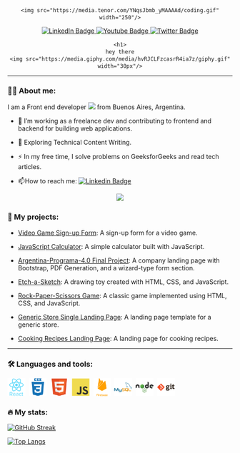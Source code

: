<div id="header" align="center">
  
    <img src="https://media.tenor.com/YNqsJbmb_yMAAAAd/coding.gif" width="250"/>
    
  <div id="badges">
    <a href="https://www.linkedin.com/in/santiagocuda/">
      <img src="https://img.shields.io/badge/LinkedIn-blue?style=for-the-badge&logo=linkedin&logoColor=white" alt="LinkedIn Badge"/>
    </a>
    <a href="your-youtube-URL">
      <img src="https://img.shields.io/badge/YouTube-red?style=for-the-badge&logo=youtube&logoColor=white" alt="Youtube Badge"/>
    </a>
    <a href="your-twitter-URL">
      <img src="https://img.shields.io/badge/Twitter-blue?style=for-the-badge&logo=twitter&logoColor=white" alt="Twitter Badge"/>
    </a>
  </div>
    
    
    <h1>
    hey there
    <img src="https://media.giphy.com/media/hvRJCLFzcasrR4ia7z/giphy.gif" width="30px"/>
  </h1>
  
    
  </div>
  
  ---
  
  ### :man_technologist: About me:
  I am a Front end developer <img src="https://media.giphy.com/media/WUlplcMpOCEmTGBtBW/giphy.gif" width="30"> from Buenos Aires, Argentina.
  
  - :telescope: I’m working as a freelance dev and contributing to frontend and backend for building web applications.
  
  - :seedling: Exploring Technical Content Writing.
  
  - :zap: In my free time, I solve problems on GeeksforGeeks and read tech articles.
  
  - :mailbox:How to reach me: [![Linkedin Badge](https://img.shields.io/badge/-santicuda-blue?style=flat&logo=Linkedin&logoColor=white)](https://www.linkedin.com/in/santiagocuda/)
  
  <div align="center">
    <img src="https://www.shootdartsolutions.com/img/service/web-design.gif" width="500"/>
    </div>
    
  ### :rocket: My projects:
  
  - [Video Game Sign-up Form](https://santicuda.github.io/sign-up-form/): A sign-up form for a video game.
  
  - [JavaScript Calculator](https://santicuda.github.io/odin-calculator/): A simple calculator built with JavaScript.
  
  - [Argentina-Programa-4.0 Final Project](https://santicuda.github.io/argentina-programa-trabajo-integrador/): A company landing page with Bootstrap, PDF Generation, and a wizard-type form section.
  
  - [Etch-a-Sketch](https://santicuda.github.io/etchASketch/): A drawing toy created with HTML, CSS, and JavaScript.
  
  - [Rock-Paper-Scissors Game](https://santicuda.github.io/rock-paper-scissors/): A classic game implemented using HTML, CSS, and JavaScript.
  
  - [Generic Store Single Landing Page](https://santicuda.github.io/landing-page/): A landing page template for a generic store.
  
  - [Cooking Recipes Landing Page](https://santicuda.github.io/odin-recipes/): A landing page for cooking recipes.  
  ---
  
  ### :hammer_and_wrench: Languages and tools:
  <div>
    <img src="https://github.com/devicons/devicon/blob/master/icons/react/react-original-wordmark.svg" title="React" alt="React" width="40" height="40"/>&nbsp;
    <img src="https://github.com/devicons/devicon/blob/master/icons/css3/css3-plain-wordmark.svg"  title="CSS3" alt="CSS" width="40" height="40"/>&nbsp;
    <img src="https://github.com/devicons/devicon/blob/master/icons/html5/html5-original.svg" title="HTML5" alt="HTML" width="40" height="40"/>&nbsp;
    <img src="https://github.com/devicons/devicon/blob/master/icons/javascript/javascript-original.svg" title="JavaScript" alt="JavaScript" width="40" height="40"/>&nbsp;
    <img src="https://github.com/devicons/devicon/blob/master/icons/firebase/firebase-plain-wordmark.svg" title="Firebase" alt="Firebase" width="40" height="40"/>&nbsp;
    <img src="https://github.com/devicons/devicon/blob/master/icons/mysql/mysql-original-wordmark.svg" title="MySQL"  alt="MySQL" width="40" height="40"/>&nbsp;
    <img src="https://github.com/devicons/devicon/blob/master/icons/nodejs/nodejs-original-wordmark.svg" title="NodeJS" alt="NodeJS" width="40" height="40"/>&nbsp;
    <img src="https://github.com/devicons/devicon/blob/master/icons/git/git-original-wordmark.svg" title="Git" **alt="Git" width="40" height="40"/>
  </div>
  
  ### :fire: My stats:
  [![GitHub Streak](http://github-readme-streak-stats.herokuapp.com?user=cryptododo04&theme=dark&hide_longest_streak=true)](https://git.io/streak-stats)
  
  [![Top Langs](https://github-readme-stats.vercel.app/api/top-langs/?username=cryptododo04&layout=compact&theme=vision-friendly-dark)](https://github.com/anuraghazra/github-readme-stats)
